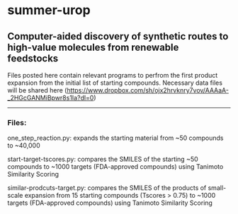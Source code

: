 # summer-urop
## Computer-aided discovery of synthetic routes to high-value molecules from renewable feedstocks

Files posted here contain relevant programs to perfrom the first product expansion from the initial list of starting compounds.
Necessary data files will be shared here (https://www.dropbox.com/sh/ojx2hrvknry7vov/AAAaA-_2HGcGANMiBpwr8s1Ia?dl=0)
___

### Files:
one_step_reaction.py: expands the starting material from ~50 compounds to ~40,000

start-target-tscores.py: compares the SMILES of the starting ~50 compounds to ~1000 targets (FDA-approved compounds) using Tanimoto Similarity Scoring

similar-prodcuts-target.py: compares the SMILES of the products of small-scale expansion from 15 starting compounds (Tscores > 0.75) to ~1000 targets (FDA-approved compounds) using Tanimoto Similarity Scoring

